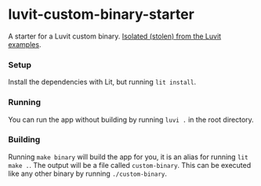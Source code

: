 # luvit-custom-binary-starter

A starter for a Luvit custom binary. [Isolated (stolen) from the Luvit examples](https://github.com/luvit/luvit/tree/master/examples/custom-binary).

### Setup

Install the dependencies with Lit, but running `lit install`.

### Running

You can run the app without building by running `luvi .` in the root directory.

### Building

Running `make binary` will build the app for you, it is an alias for running `lit make .`. The output will be a file called `custom-binary`. This can be executed like any other binary by running `./custom-binary`.


